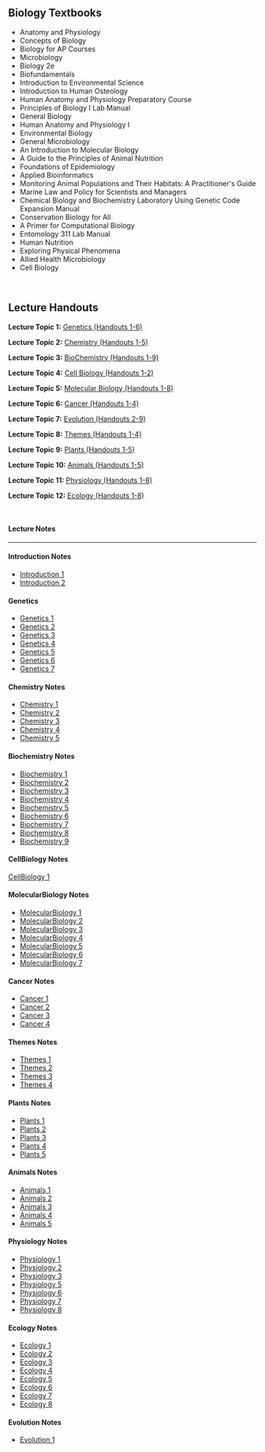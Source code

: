 <h2> Biology Textbooks </h2>



<ul>

                             

 <li><a target="_blank" href="https://github.com/manjunath5496/Biology-Textbooks/blob/master/bio(1).pdf" style="text-decoration:none;">Anatomy and Physiology</a></li>

 <li><a target="_blank" href="https://github.com/manjunath5496/Biology-Textbooks/blob/master/bio(2).pdf" style="text-decoration:none;">Concepts of Biology</a></li>

<li><a target="_blank" href="https://github.com/manjunath5496/Biology-Textbooks/blob/master/bio(3).pdf" style="text-decoration:none;">
Biology for AP Courses </a></li>
 <li><a target="_blank" href="https://github.com/manjunath5496/Biology-Textbooks/blob/master/bio(4).pdf" style="text-decoration:none;">Microbiology</a></li>                              
<li><a target="_blank" href="https://github.com/manjunath5496/Biology-Textbooks/blob/master/bio(5).pdf" style="text-decoration:none;">Biology 2e</a></li>

 <li><a target="_blank" href="https://github.com/manjunath5496/Biology-Textbooks/blob/master/bio(6).pdf" style="text-decoration:none;">Biofundamentals</a></li>

 <li><a target="_blank" href="https://github.com/manjunath5496/Biology-Textbooks/blob/master/bio(7).pdf" style="text-decoration:none;">Introduction to Environmental Science</a></li>

<li><a target="_blank" href="https://github.com/manjunath5496/Biology-Textbooks/blob/master/bio(8).pdf" style="text-decoration:none;">
Introduction to Human Osteology</a></li>
 <li><a target="_blank" href="https://github.com/manjunath5496/Biology-Textbooks/blob/master/bio(9).pdf" style="text-decoration:none;">Human Anatomy and Physiology Preparatory Course</a></li>                              
<li><a target="_blank" href="https://github.com/manjunath5496/Biology-Textbooks/blob/master/bio(10).pdf" style="text-decoration:none;">Principles of Biology I Lab Manual</a></li>

 <li><a target="_blank" href="https://github.com/manjunath5496/Biology-Textbooks/blob/master/bio(11).pdf" style="text-decoration:none;">General Biology</a></li>

<li><a target="_blank" href="https://github.com/manjunath5496/Biology-Textbooks/blob/master/bio(12).pdf" style="text-decoration:none;">
Human Anatomy and Physiology I</a></li>
 <li><a target="_blank" href="https://github.com/manjunath5496/Biology-Textbooks/blob/master/bio(13).pdf" style="text-decoration:none;">Environmental Biology</a></li>                              
<li><a target="_blank" href="https://github.com/manjunath5496/Biology-Textbooks/blob/master/bio(14).pdf" style="text-decoration:none;">
General Microbiology</a></li>
 <li><a target="_blank" href="https://github.com/manjunath5496/Biology-Textbooks/blob/master/bio(15).pdf" style="text-decoration:none;">An Introduction to Molecular Biology</a></li>                              
<li><a target="_blank" href="https://github.com/manjunath5496/Biology-Textbooks/blob/master/bio(16).pdf" style="text-decoration:none;">A Guide to the Principles of Animal Nutrition</a></li>

 <li><a target="_blank" href="https://github.com/manjunath5496/Biology-Textbooks/blob/master/bio(17).pdf" style="text-decoration:none;">Foundations of Epidemiology</a></li>

<li><a target="_blank" href="https://github.com/manjunath5496/Biology-Textbooks/blob/master/bio(18).pdf" style="text-decoration:none;">
Applied Bioinformatics</a></li>
 <li><a target="_blank" href="https://github.com/manjunath5496/Biology-Textbooks/blob/master/bio(19).pdf" style="text-decoration:none;">Monitoring Animal Populations and Their Habitats: A Practitioner's Guide</a></li>                              

 <li><a target="_blank" href="https://github.com/manjunath5496/Biology-Textbooks/blob/master/bio(20).pdf" style="text-decoration:none;">Marine Law and Policy for Scientists and Managers</a></li> 

 <li><a target="_blank" href="https://github.com/manjunath5496/Biology-Textbooks/blob/master/bio(21).pdf" style="text-decoration:none;">Chemical Biology and Biochemistry Laboratory Using Genetic Code Expansion Manual</a></li> 
  <li><a target="_blank" href="https://github.com/manjunath5496/Biology-Textbooks/blob/master/bio(22).pdf" style="text-decoration:none;">Conservation Biology
for All</a></li> 

 <li><a target="_blank" href="https://github.com/manjunath5496/Biology-Textbooks/blob/master/bio(23).pdf" style="text-decoration:none;">A Primer for Computational Biology</a></li> 

 <li><a target="_blank" href="https://github.com/manjunath5496/Biology-Textbooks/blob/master/bio(24).pdf" style="text-decoration:none;">Entomology 311 Lab Manual</a></li> 
  <li><a target="_blank" href="https://github.com/manjunath5496/Biology-Textbooks/blob/master/bio(25).pdf" style="text-decoration:none;">Human Nutrition</a></li> 
<li><a target="_blank" href="https://github.com/manjunath5496/Biology-Textbooks/blob/master/bio(26).pdf" style="text-decoration:none;">Exploring Physical Phenomena</a></li> 

<li><a target="_blank" href="https://github.com/manjunath5496/Biology-Textbooks/blob/master/bio(27).pdf" style="text-decoration:none;">Allied Health Microbiology</a></li> 
<li><a target="_blank" href="https://github.com/manjunath5496/Biology-Textbooks/blob/master/bio(28).pdf" style="text-decoration:none;">Cell Biology</a></li> 





 
</ul>

</br>

<h2>Lecture Handouts</h2>
<p class="style4"><span class="style8"><strong>Lecture Topic 1:</strong>&nbsp;<a class="internal-link" title="GenAll" href="GenAll.pdf" target="_blank">Genetics (Handouts 1-6)</a></span></p>
<p class="style9"><strong>Lecture Topic 2:</strong>&nbsp;<a class="internal-link" title="ChemAll" href="ChemAll.pdf" target="_blank">Chemistry (Handouts 1-5)</a></p>
<p class="style9"><strong>Lecture Topic 3:</strong>&nbsp;<a class="internal-link" title="BioChemAll copy" href="BioChemAll%20copy.pdf" target="_blank">BioChemistry (Handouts 1-9)</a></p>
<p class="style9"><strong>Lecture Topic 4:</strong>&nbsp;<a class="internal-link" title="CellBioAll" href="CellBioAll.pdf" target="_blank">Cell Biology (Handouts 1-2)</a></p>
<p class="style9"><strong>Lecture Topic 5:</strong>&nbsp;<a class="internal-link" title="MoBoAll" href="MoBoAll.pdf" target="_blank">Molecular Biology (Handouts 1-8)</a></p>
<p class="style4"><span class="style8"><strong>Lecture Topic 6:</strong></span>&nbsp;<a class="internal-link" title="CancerAll" href="CancerAll.pdf" target="_blank">Cancer (Handouts 1-4)</a></p>
<p class="style4"><span class="style8"><strong>Lecture Topic 7:</strong></span>&nbsp;<a class="internal-link" title="Evolution-Handout" href="Evolution-Handout.pdf" target="_blank">Evolution (Handouts 2-9)</a></p>
<p class="style4"><span class="style8"><strong>Lecture Topic 8:</strong></span>&nbsp;<a class="internal-link" title="Themes-Handout" href="Themes-Handout.pdf" target="_blank">Themes (Handouts 1-4)</a></p>
<p class="style4"><span class="style8"><strong>Lecture Topic 9:</strong></span>&nbsp;<a class="internal-link" title="Plants-Handout" href="Plants-Handout.pdf" target="_blank">Plants (Handouts 1-5)</a></p>
<p class="style4"><span class="style8"><strong>Lecture Topic 10:</strong></span>&nbsp;<a class="internal-link" title="Animals-Handout" href="Animals-Handout.pdf" target="_blank">Animals (Handouts 1-5)</a></p>
<p class="style4"><span class="style8"><strong>Lecture Topic 11:</strong></span>&nbsp;<a class="internal-link" title="Physiology-Handout" href="Physiology-Handout.pdf" target="_blank">Physiology (Handouts 1-8)</a></p>
<p class="style4"><span class="style8"><strong>Lecture Topic 12:</strong></span>&nbsp;<a class="internal-link" title="Ecology-Handout" href="Ecology-Handout.pdf" target="_blank">Ecology (Handouts 1-8)</a></p>
</br>
<h4>Lecture Notes</h4><hr>
<h4 id="parent-fieldname-title" class="documentFirstHeading">Introduction Notes</h4>
<ul>
<li><a class="internal-link" title="Introduction1" href="Introduction1.pdf">Introduction 1</a></li>
<li><a class="internal-link" title="Introduction2" href="Introduction2.pdf">Introduction 2</a></li>
</ul>

<h4 id="parent-fieldname-title" class="documentFirstHeading">Genetics</h4>

<ul>
<li><a class="internal-link" title="Genetic1" href="Genetics1.pdf">Genetics 1</a></li>
<li><a class="internal-link" title="Genetics2" href="Genetics2.pdf">Genetics 2</a></li>
<li><a class="internal-link" title="Genetics3" href="Genetics3.pdf">Genetics 3</a></li>
<li><a class="internal-link" title="Genetics4" href="Genetics4.pdf">Genetics 4</a></li>
<li><a class="internal-link" title="Genetics5" href="Genetics5.pdf">Genetics 5</a></li>
<li><a class="internal-link" title="Genetics6" href="Genetics6.pdf">Genetics 6</a></li>
<li><a class="internal-link" title="Genetics7" href="Genetics7.pdf">Genetics 7</a></li>
</ul>

<h4 id="parent-fieldname-title" class="documentFirstHeading">Chemistry Notes</h4>
<ul>
<li><a class="internal-link" title="Chemistry1" href="Chemistry1.pdf">Chemistry 1</a></li>
<li><a class="internal-link" title="Chemistry2" href="Chemistry2.pdf">Chemistry 2</a></li>
<li><a class="internal-link" title="Chemistry3" href="Chemistry3.pdf">Chemistry 3</a></li>
<li><a class="internal-link" title="Chemistry4" href="Chemistry4.pdf">Chemistry 4</a></li>
<li><a class="internal-link" title="Chemistry5" href="Chemistry5.pdf">Chemistry 5</a></li>
</ul>

<h4 id="parent-fieldname-title" class="documentFirstHeading">Biochemistry Notes</h4>

<ul>
<li><a class="internal-link" title="Biochemistry1" href="Biochemistry1.pdf">Biochemistry 1</a></li>
<li><a class="internal-link" title="Biochemistry2" href="Biochemistry2.pdf">Biochemistry 2</a></li>
<li><a class="internal-link" title="Biochemistry3" href="Biochemistry3.pdf">Biochemistry 3</a></li>
<li><a class="internal-link" title="Biochemistry4" href="Biochemistry4.pdf">Biochemistry 4</a></li>
<li><a class="internal-link" title="Biochemistry5" href="Biochemistry5.pdf">Biochemistry 5</a></li>
<li><a class="internal-link" title="Biochemistry6" href="Biochemistry6.pdf">Biochemistry 6</a></li>
<li><a class="internal-link" title="Biochemistry7" href="Biochemistry7.pdf">Biochemistry 7</a></li>
<li><a class="internal-link" title="Biochemistry8" href="Biochemistry8.pdf">Biochemistry 8</a></li>
<li><a class="internal-link" title="Biochemistry9" href="Biochemistry9.pdf">Biochemistry 9</a></li>
</ul>

<h4 id="parent-fieldname-title" class="documentFirstHeading">CellBiology Notes</h4>

<p><a class="internal-link" title="CellBiology1" href="CellBiology1.pdf">CellBiology 1</a></p>


<h4 id="parent-fieldname-title" class="documentFirstHeading">MolecularBiology Notes</h4>

<ul>
<li><a class="internal-link" title="MolecularBiology1" href="MolecularBiology1.pdf">MolecularBiology 1</a></li>
<li><a class="internal-link" title="MolecularBiology2" href="MolecularBiology2.pdf">MolecularBiology 2</a></li>
<li><a class="internal-link" title="MolecularBiology3" href="MolecularBiology3.pdf">MolecularBiology 3</a></li>
<li><a class="internal-link" title="MolecularBiology4" href="MolecularBiology4.pdf">MolecularBiology 4</a></li>
<li><a class="internal-link" title="MolecularBiology5" href="MolecularBiology5.pdf">MolecularBiology 5</a></li>
<li><a class="internal-link" title="MolecularBiology6" href="MolecularBiology6.pdf">MolecularBiology 6</a></li>
<li><a class="internal-link" title="MolecularBiology7" href="MolecularBiology7.pdf">MolecularBiology 7</a></li>
</ul>

<h4 id="parent-fieldname-title" class="documentFirstHeading">Cancer Notes</h4>

<ul>
<li><a class="internal-link" title="Cancer1" href="Cancer1.pdf">Cancer 1</a></li>
<li><a class="internal-link" title="Cancer2" href="Cancer2.pdf">Cancer 2</a></li>
<li><a class="internal-link" title="Cancer3" href="Cancer3.pdf">Cancer 3</a></li>
<li><a class="internal-link" title="Cancer4" href="Cancer4.pdf">Cancer 4</a></li>
</ul>

<h4 id="parent-fieldname-title" class="documentFirstHeading">Themes Notes</h4>

<ul>
<li><a class="internal-link" title="Themes1 new" href="1.pdf" data-smd-id="s56">Themes 1</a></li>
<li><a class="internal-link" title="Themes2 new" href="2.pdf" data-smd-id="s57">Themes 2<br /></a></li>
<li><a class="internal-link" title="Themes3 new" href="3.pdf" data-smd-id="s58">Themes 3<br /></a></li>
<li><a class="internal-link" title="Themes4 new" href="4.pdf" data-smd-id="s59">Themes 4</a></li>
</ul>
<h4 id="parent-fieldname-title" class="documentFirstHeading">Plants Notes</h4>

<ul>
<li><a class="internal-link" title="Plants1 new" href="5.pdf">Plants 1</a></li>
<li><a class="internal-link" title="Plants2 new" href="6.pdf">Plants 2<br /></a></li>
<li><a class="internal-link" title="Plants3 new" href="7.pdf">Plants 3<br /></a></li>
<li><a class="internal-link" title="Plants4 new" href="8.pdf">Plants 4<br /></a></li>
<li><a class="internal-link" title="Plants5 new" href="9.pdf">Plants 5<br /></a></li>
</ul>
<h4 id="parent-fieldname-title" class="documentFirstHeading">Animals Notes</h4>

<ul>
<li><a class="internal-link" title="Animals1 new" href="10.pdf">Animals 1</a></li>
<li><a class="internal-link" title="Animals2 new" href="11.pdf">Animals 2<br /></a></li>
<li><a class="internal-link" title="Animals3 new" href="12.pdf">Animals 3<br /></a></li>
<li><a class="internal-link" title="Animals4 new" href="13.pdf">Animals 4<br /></a></li>
<li><a class="internal-link" title="Animals5 new" href="14.pdf">Animals 5</a></li>
</ul>
<h4 id="parent-fieldname-title" class="documentFirstHeading">Physiology Notes</h4>

<ul>
<li><a class="internal-link" title="Physiology1 new" href="15.pdf">Physiology 1</a></li>
<li><a class="internal-link" title="Physiology2 new" href="16.pdf">Physiology 2<br /></a></li>
<li><a class="internal-link" title="Physiology3 new" href="17.pdf">Physiology 3</a></li>
<li><a class="internal-link" title="Physiology5 new" href="18.pdf">Physiology 5<br /></a></li>
<li><a class="internal-link" title="Physiology6 new" href="19.pdf">Physiology 6<br /></a></li>
<li><a class="internal-link" title="Physiology7 new" href="20.pdf">Physiology 7<br /></a></li>
<li><a class="internal-link" title="Physiology8 new" href="21.pdf">Physiology 8<br /></a></li>
</ul>
<h4 id="parent-fieldname-title" class="documentFirstHeading">Ecology Notes</h4>
<ul>
<li><a class="internal-link" title="Ecology1 new" href="22.pdf">Ecology 1</a></li>
<li><a class="internal-link" title="Ecology2 new" href="23.pdf">Ecology 2<br /></a></li>
<li><a class="internal-link" title="Ecology3 new" href="24.pdf">Ecology 3<br /></a></li>
<li><a class="internal-link" title="Ecology4 new" href="25.pdf">Ecology 4<br /></a></li>
<li><a class="internal-link" title="Ecology5 new" href="26.pdf">Ecology 5<br /></a></li>
<li><a class="internal-link" title="Ecology6 new" href="27.pdf">Ecology 6<br /></a></li>
<li><a class="internal-link" title="Ecology7 new" href="28.pdf">Ecology 7<br /></a></li>
<li><a class="internal-link" title="Ecology8 new" href="29.pdf">Ecology 8<br /></a></li>
</ul>
<h4 id="parent-fieldname-title" class="documentFirstHeading">Evolution Notes</h4>

<ul>
<li><a class="internal-link" title="Evolution1 new" href="file02.pdf">Evolution 1</a></li>
</ul>

